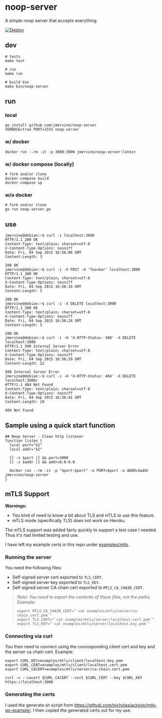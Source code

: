# noop-server

A simple noop server that accepts everything.

[![Deploy](https://www.herokucdn.com/deploy/button.svg)](https://heroku.com/deploy)

## dev

```
# tests
make test

# run
make run

# build bin
make bin/noop-server
```

## run

### local

```
go install github.com/jmervine/noop-server
VERBOSE=true PORT=3333 noop-server
```

### w/ docker

```
docker run --rm -it -p 3000:3000 jmervine/noop-server:latest
```

### w/ docker compose (locally)

```
# fork and/or clone
docker-compose build
docker-compose up
```

### w/o docker

```
# fork and/or clone
go run noop-server.go
```

## use

```
jmervine@debian:~$ curl -i localhost:3000
HTTP/1.1 200 OK
Content-Type: text/plain; charset=utf-8
X-Content-Type-Options: nosniff
Date: Fri, 04 Sep 2015 16:56:06 GMT
Content-Length: 3

200 OK
jmervine@debian:~$ curl -i -X POST -d 'foo=bar' localhost:3000
HTTP/1.1 200 OK
Content-Type: text/plain; charset=utf-8
X-Content-Type-Options: nosniff
Date: Fri, 04 Sep 2015 16:56:16 GMT
Content-Length: 3

200 OK
jmervine@debian:~$ curl -i -X DELETE localhost:3000
HTTP/1.1 200 OK
Content-Type: text/plain; charset=utf-8
X-Content-Type-Options: nosniff
Date: Fri, 04 Sep 2015 16:56:24 GMT
Content-Length: 3

200 OK
jmervine@debian:~$ curl -i -H 'X-HTTP-Status: 500' -X DELETE localhost:3000
HTTP/1.1 500 Internal Server Error
Content-Type: text/plain; charset=utf-8
X-Content-Type-Options: nosniff
Date: Fri, 04 Sep 2015 16:56:29 GMT
Content-Length: 22

500 Internal Server Error
jmervine@debian:~$ curl -i -H 'X-HTTP-Status: 404' -X DELETE localhost:3000/
HTTP/1.1 404 Not Found
Content-Type: text/plain; charset=utf-8
X-Content-Type-Options: nosniff
Date: Fri, 04 Sep 2015 16:56:41 GMT
Content-Length: 10

404 Not Found
```

## Sample using a quick start function

```
## Noop Server - Clean http listener
function listen {
  local port="$1"
  local addr="$2"

  [[ -z $port ]] && port=3000
  [[ -z $addr ]] && addr=0.0.0.0

  docker run --rm -it -p "$port:$port" -e PORT=$port -e ADDR=$addr jmervine/noop-server
}
```

## mTLS Support

**Warnings:**
* You kind of need to know a bit about TLS and mTLS to use this feature.
* mTLS mode (specifically TLS) does not work on Heroku.

The mTLS support was added fairly quickly to support a test case I needed. Thus
it's had limited testing and use.

I have left my example certs in this repo under [examples/mtls](examples/mtls).

### Running the server

You need the following files:
* Self-signed server cert exported to `TLS_CERT`.
* Self-signed server key exported to `TLS_KEY`.
* Self-signed server CA chain cert exported to `MTLS_CA_CHAIN_CERT`.

> _Note: You need to export the contents of these files, not the paths. Example:_
>
> ```
> export MTLS_CA_CHAIN_CERT="`cat examples/mtls/server/ca-chain.cert.pem`"
> export TLS_CERT="`cat examples/mtls/server/localhost.cert.pem`"
> export TLS_KEY="`cat examples/mtls/server/localhost.key.pem`"
> ```

### Connecting via curl

You then need to connect using the coorosponding client cert and key and the
server ca chain cert. Example:
```
export CURL_KEY=examples/mtls/client/localhost.key.pem
export CURL_CERT=examples/mtls/client/localhost.cert.pem
export CURL_CACERT=examples/mtls/server/ca-chain.cert.pem

curl -v --cacert $CURL_CACERT --cert $CURL_CERT --key $CURL_KEY https://localhost:3000
```

### Generating the certs

I used the generate.sh script from https://github.com/nicholasjackson/mtls-go-example/.
I then copied the generated certs out for my use.

